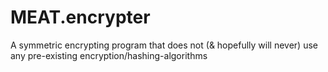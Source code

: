 # MEAT.encrypter
A symmetric encrypting program that does not (&amp; hopefully will never) use any pre-existing encryption/hashing-algorithms
